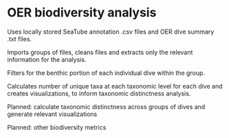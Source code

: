 # OER biodiversity analysis
Uses locally stored SeaTube annotation .csv files and OER dive summary .txt files.

Imports groups of files, cleans files and extracts only the relevant information for the analysis.

Filters for the benthic portion of each individual dive within the group.

Calculates number of unique taxa at each taxonomic level for each dive and creates visualizations, to inform taxonomic distinctness analysis.

Planned: calculate taxonomic distinctness across groups of dives and generate relevant visualizations

Planned: other biodiversity metrics
